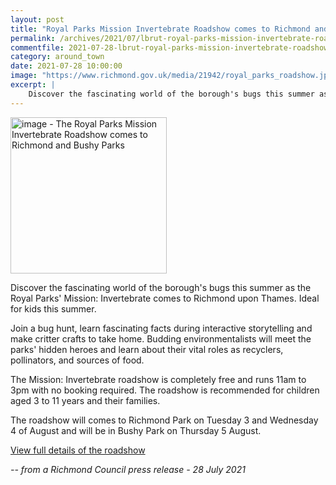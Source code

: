 ```yaml
---
layout: post
title: "Royal Parks Mission Invertebrate Roadshow comes to Richmond and Bushy Parks"
permalink: /archives/2021/07/lbrut-royal-parks-mission-invertebrate-roadshow-comes-to-richmond-and-bushy-parks.html
commentfile: 2021-07-28-lbrut-royal-parks-mission-invertebrate-roadshow-comes-to-richmond-and-bushy-parks
category: around_town
date: 2021-07-28 10:00:00
image: "https://www.richmond.gov.uk/media/21942/royal_parks_roadshow.jpg"
excerpt: |
    Discover the fascinating world of the borough's bugs this summer as the  Royal Parks' Mission: Invertebrate comes to Richmond upon Thames. Ideal for  kids this summer.
---
```

<img src="https://www.richmond.gov.uk/media/21942/royal_parks_roadshow.jpg" alt="image - The Royal Parks Mission Invertebrate Roadshow comes to Richmond and Bushy Parks" width="250" class="photo right"  >

Discover the fascinating world of the borough's bugs this summer as the  Royal Parks' Mission: Invertebrate comes to Richmond upon Thames. Ideal for  kids this summer.

Join a bug hunt, learn fascinating facts during interactive storytelling  and make critter crafts to take home. Budding environmentalists will meet  the parks' hidden heroes and learn about their vital roles as recyclers,  pollinators, and sources of food.

The Mission: Invertebrate roadshow is completely free and runs 11am to 3pm  with no booking required. The roadshow is recommended for children aged 3  to 11 years and their families.

The roadshow will comes to Richmond Park on Tuesday 3 and Wednesday 4 of  August and will be in Bushy Park on Thursday 5 August.

[View full details of the roadshow](https://www.royalparks.org.uk/whats-on/upcoming-events/mission-invertebrate-roadshow21)

<cite>-- from a Richmond Council press release - 28 July 2021</cite>
